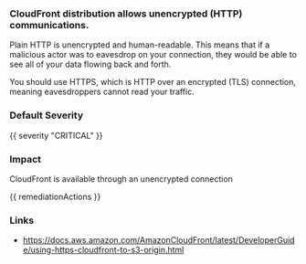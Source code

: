 
### CloudFront distribution allows unencrypted (HTTP) communications.

Plain HTTP is unencrypted and human-readable. This means that if a malicious actor was to eavesdrop on your connection, they would be able to see all of your data flowing back and forth.

You should use HTTPS, which is HTTP over an encrypted (TLS) connection, meaning eavesdroppers cannot read your traffic.

### Default Severity
{{ severity "CRITICAL" }}

### Impact
CloudFront is available through an unencrypted connection

<!-- DO NOT CHANGE -->
{{ remediationActions }}

### Links
- https://docs.aws.amazon.com/AmazonCloudFront/latest/DeveloperGuide/using-https-cloudfront-to-s3-origin.html
        